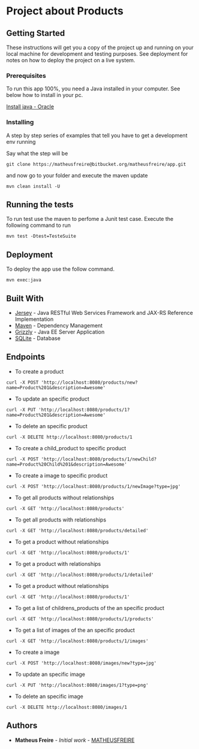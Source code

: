# Project about Products


## Getting Started

These instructions will get you a copy of the project up and running on your local machine for development and testing purposes. See deployment for notes on how to deploy the project on a live system.

### Prerequisites

To run this app 100%, you need a Java installed in your computer. See below how to install in your pc. 

[Install java - Oracle](https://www.java.com/en/download/help/download_options.xml)

### Installing

A step by step series of examples that tell you have to get a development env running

Say what the step will be

```
git clone https://matheusfreire@bitbucket.org/matheusfreire/app.git
```
and now go to your folder and execute the maven update
```
mvn clean install -U
```

## Running the tests

To run test use the maven to perfome a Junit test case.
Execute the following command to run

```
mvn test -Dtest=TesteSuite
```

## Deployment

To deploy the app use the follow command.

```
mvn exec:java 
```

## Built With

* [Jersey](https://github.com/jersey/jersey) - Java RESTful Web Services Framework and JAX-RS Reference Implementation
* [Maven](https://maven.apache.org/) - Dependency Management
* [Grizzly](https://github.com/javaee/grizzly) - Java EE Server Application
* [SQLite](https://www.sqlite.org) - Database 

## Endpoints

* To create a product 
```
curl -X POST 'http://localhost:8080/products/new?name=Product%201&description=Awesome'
```

* To update an specific product
```
curl -X PUT 'http://localhost:8080/products/1?name=Product%201&description=Awesome'
```

* To delete an specific product
```
curl -X DELETE http://localhost:8080/products/1
```

* To create a child_product to specific product
```
curl -X POST 'http://localhost:8080/products/1/newChild?name=Product%20Child%201&description=Awesome'
```

* To create a image to specific product
```
curl -X POST 'http://localhost:8080/products/1/newImage?type=jpg'
```

* To get all products without relationships
```
curl -X GET 'http://localhost:8080/products'
```

* To get all products with relationships
```
curl -X GET 'http://localhost:8080/products/detailed'
```

* To get a product without relationships
```
curl -X GET 'http://localhost:8080/products/1'
```

* To get a product with relationships
```
curl -X GET 'http://localhost:8080/products/1/detailed'
```

* To get a product without relationships
```
curl -X GET 'http://localhost:8080/products/1'
```

* To get a list of childrens_products of the an specific product 
```
curl -X GET 'http://localhost:8080/products/1/products'
```

* To get a list of images of the an specific product 
```
curl -X GET 'http://localhost:8080/products/1/images'
```

* To create a image 
```
curl -X POST 'http://localhost:8080/images/new?type=jpg'
```

* To update an specific image
```
curl -X PUT 'http://localhost:8080/images/1?type=png'
```

* To delete an specific image
```
curl -X DELETE http://localhost:8080/images/1
```



## Authors

* **Matheus Freire** - *Initial work* - [MATHEUSFREIRE](https://github.com/matheusfreire)




